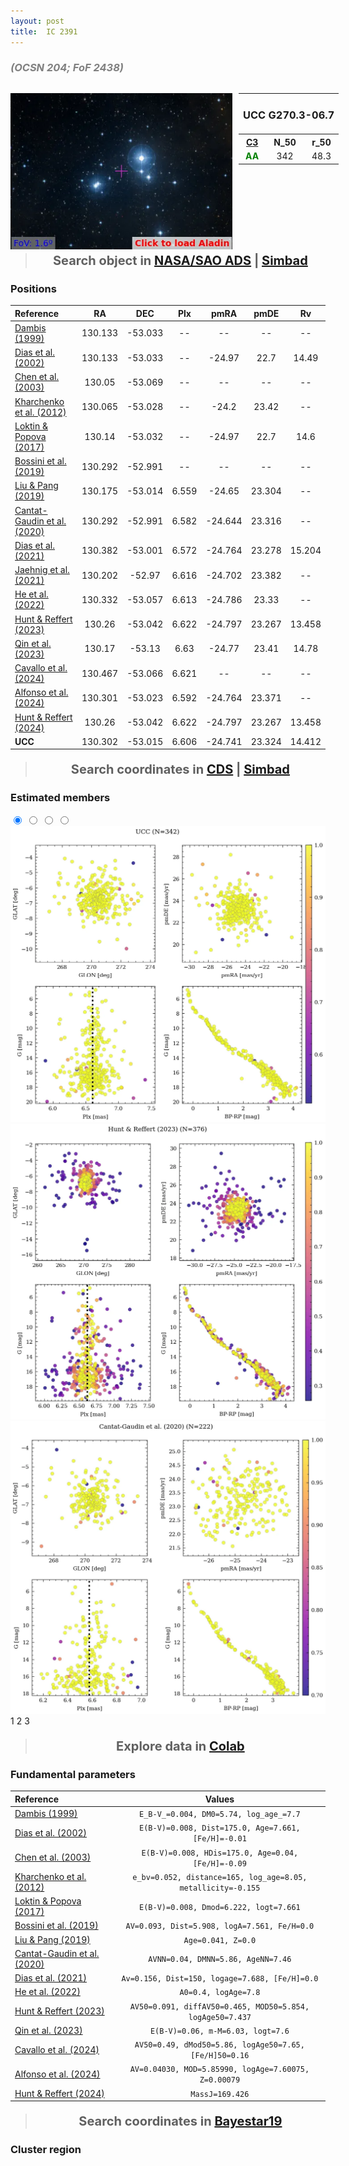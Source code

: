 ```yaml
---
layout: post
title:  IC 2391
---
```

<h3><span style="color: #808080;"><i>(OCSN 204; FoF 2438)</i></span></h3><div style="display: flex; justify-content: space-between; width:720px;height:250px">
<div style="text-align: center;">

<!-- Static image + data attributes for FOV and target -->
<img id="aladin_img"
     data-umami-event="aladin_load"
     src="https://raw.githubusercontent.com/ucc23/Q4N/main/plots/aladin/ic2391.webp"
     alt="Click to load Aladin Lite" 
     style="width:355px;height:250px; cursor: pointer;"
     data-fov="1.61" 
     data-target="130.302 -53.015"/>
<!-- Div to contain Aladin Lite viewer -->
<div id="aladin-lite-div" style="width:355px;height:250px;display:none;"></div>
<!-- Aladin Lite script (will be loaded after the image is clicked) -->
<script src="{{ site.baseurl }}/scripts/aladin_load.js"></script>

</div>
<!-- Left block -->

<table style="width:355px;height:250px;">
  <!-- Row 1 (title) -->
  <tr>
    <td colspan="5"><h3>UCC G270.3-06.7</h3></td>
  </tr>
  <!-- Row 2 -->
  <tr>
    <th style="text-align: center;"><a href="https://ucc.ar/faq#what-is-the-c3-parameter" title="Combined class">C3</a></th>
    <th style="text-align: center;"><div title="Stars with membership probability >50%">N_50</div></th>
    <th style="text-align: center;"><div title="Radius that contains half the members [arcmin]">r_50</div></th>
  </tr>
  <!-- Row 3 -->
  <tr>
    <td style="text-align: center;"><span style="color: green; font-weight: bold;">A</span><span style="color: green; font-weight: bold;">A</span></td>
    <td style="text-align: center;">342</td>
    <td style="text-align: center;">48.3</td>
  </tr>
</table>
</div>

> <p style="text-align:center; font-weight: bold; font-size:20px">Search object in <a data-umami-event="nasa_search" href="https://ui.adsabs.harvard.edu/search/q=%20collection%3Aastronomy%20body%3A%22IC%202391%22&sort=date%20desc%2C%20bibcode%20desc&p_=0" target="_blank">NASA/SAO ADS</a> | <a data-umami-event="simbad_search" href="https://simbad.cds.unistra.fr/simbad/sim-id-refs?Ident=ic2391" target="_blank">Simbad</a></p>


### Positions

| Reference    | RA    | DEC   | Plx  | pmRA  | pmDE   |  Rv  |
| :---         | :---: | :---: | :---: | :---: | :---: | :---: |
|[Dambis (1999)](https://ui.adsabs.harvard.edu/abs/1999AstL...25....7D) | 130.133 | -53.033 | -- | -- | -- | -- |
|[Dias et al. (2002)](https://ui.adsabs.harvard.edu/abs/2002A%26A...389..871D) | 130.133 | -53.033 | -- | -24.97 | 22.7 | 14.49 |
|[Chen et al. (2003)](https://ui.adsabs.harvard.edu/abs/2003AJ....125.1397C) | 130.05 | -53.069 | -- | -- | -- | -- |
|[Kharchenko et al. (2012)](https://ui.adsabs.harvard.edu/abs/2012A%26A...543A.156K) | 130.065 | -53.028 | -- | -24.2 | 23.42 | -- |
|[Loktin & Popova (2017)](https://ui.adsabs.harvard.edu/abs/2017AstBu..72..257L) | 130.14 | -53.032 | -- | -24.97 | 22.7 | 14.6 |
|[Bossini et al. (2019)](https://ui.adsabs.harvard.edu/abs/2019A%26A...623A.108B) | 130.292 | -52.991 | -- | -- | -- | -- |
|[Liu & Pang (2019)](https://ui.adsabs.harvard.edu/abs/2019ApJS..245...32L) | 130.175 | -53.014 | 6.559 | -24.65 | 23.304 | -- |
|[Cantat-Gaudin et al. (2020)](https://ui.adsabs.harvard.edu/abs/2020A%26A...640A...1C) | 130.292 | -52.991 | 6.582 | -24.644 | 23.316 | -- |
|[Dias et al. (2021)](https://ui.adsabs.harvard.edu/abs/2021MNRAS.504..356D) | 130.382 | -53.001 | 6.572 | -24.764 | 23.278 | 15.204 |
|[Jaehnig et al. (2021)](https://ui.adsabs.harvard.edu/abs/2021ApJ...923..129J) | 130.202 | -52.97 | 6.616 | -24.702 | 23.382 | -- |
|[He et al. (2022)](https://ui.adsabs.harvard.edu/abs/2022ApJS..262....7H) | 130.332 | -53.057 | 6.613 | -24.786 | 23.33 | -- |
|[Hunt & Reffert (2023)](https://ui.adsabs.harvard.edu/abs/2023A%26A...673A.114H) | 130.26 | -53.042 | 6.622 | -24.797 | 23.267 | 13.458 |
|[Qin et al. (2023)](https://ui.adsabs.harvard.edu/abs/2023ApJS..265...12Q) | 130.17 | -53.13 | 6.63 | -24.77 | 23.41 | 14.78 |
|[Cavallo et al. (2024)](https://ui.adsabs.harvard.edu/abs/2024AJ....167...12C) | 130.467 | -53.066 | 6.621 | -- | -- | -- |
|[Alfonso et al. (2024)](https://ui.adsabs.harvard.edu/abs/2024A%26A...689A..18A) | 130.301 | -53.023 | 6.592 | -24.764 | 23.371 | -- |
|[Hunt & Reffert (2024)](https://ui.adsabs.harvard.edu/abs/2024A%26A...686A..42H) | 130.26 | -53.042 | 6.622 | -24.797 | 23.267 | 13.458 |
| **UCC** |130.302 | -53.015 | 6.606 | -24.741 | 23.324 | 14.412 |

> <p style="text-align:center; font-weight: bold; font-size:20px">Search coordinates in <a data-umami-event="cds_coord_search" href="https://cdsportal.u-strasbg.fr/?target=130.302,-53.015" target="_blank">CDS</a> | <a data-umami-event="simbad_coord_search" href="https://simbad.cds.unistra.fr/mobile/object_list.html?coord=130.302%20-53.015&output=json&radius=5&userEntry=ic2391" target="_blank">Simbad</a></p>

### Estimated members

<div class="carousel">
<input type="radio" name="radio-btn" id="slide1" checked>
<input type="radio" name="radio-btn" id="slide1">
<input type="radio" name="radio-btn" id="slide2">
<input type="radio" name="radio-btn" id="slide3">
<div class="slides">
<div class="slide">
<a href="https://raw.githubusercontent.com/ucc23/Q4N/main/plots/UCC/ic2391.webp" target="_blank">
<img src="https://raw.githubusercontent.com/ucc23/Q4N/main/plots/UCC/ic2391.webp" alt="IC 2391 UCC">
</a>
</div>
<div class="slide">
<a href="https://raw.githubusercontent.com/ucc23/Q4N/main/plots/HUNT23/ic2391.webp" target="_blank">
<img src="https://raw.githubusercontent.com/ucc23/Q4N/main/plots/HUNT23/ic2391.webp" alt="IC 2391 HUNT23">
</a>
</div>
<div class="slide">
<a href="https://raw.githubusercontent.com/ucc23/Q4N/main/plots/CANTAT20/ic2391.webp" target="_blank">
<img src="https://raw.githubusercontent.com/ucc23/Q4N/main/plots/CANTAT20/ic2391.webp" alt="IC 2391 CANTAT20">
</a>
</div>
</div>
<div class="indicators">
<label for="slide1">1</label>
<label for="slide2">2</label>
<label for="slide3">3</label>
</div>
</div>


> <p style="text-align:center; font-weight: bold; font-size:20px">Explore data in <a data-umami-event="colab" href="https://colab.research.google.com/github/ucc23/ucc/blob/main/assets/notebook.ipynb" target="_blank">Colab</a></p>


### Fundamental parameters

| Reference |  Values |
| :---      |  :---:  |
| [Dambis (1999)](https://ui.adsabs.harvard.edu/abs/1999AstL...25....7D) | `E_B-V_=0.004, DM0=5.74, log_age_=7.7` |
| [Dias et al. (2002)](https://ui.adsabs.harvard.edu/abs/2002A%26A...389..871D) | `E(B-V)=0.008, Dist=175.0, Age=7.661, [Fe/H]=-0.01` |
| [Chen et al. (2003)](https://ui.adsabs.harvard.edu/abs/2003AJ....125.1397C) | `E(B-V)=0.008, HDis=175.0, Age=0.04, [Fe/H]=-0.09` |
| [Kharchenko et al. (2012)](https://ui.adsabs.harvard.edu/abs/2012A%26A...543A.156K) | `e_bv=0.052, distance=165, log_age=8.05, metallicity=-0.155` |
| [Loktin & Popova (2017)](https://ui.adsabs.harvard.edu/abs/2017AstBu..72..257L) | `E(B-V)=0.008, Dmod=6.222, logt=7.661` |
| [Bossini et al. (2019)](https://ui.adsabs.harvard.edu/abs/2019A%26A...623A.108B) | `AV=0.093, Dist=5.908, logA=7.561, Fe/H=0.0` |
| [Liu & Pang (2019)](https://ui.adsabs.harvard.edu/abs/2019ApJS..245...32L) | `Age=0.041, Z=0.0` |
| [Cantat-Gaudin et al. (2020)](https://ui.adsabs.harvard.edu/abs/2020A%26A...640A...1C) | `AVNN=0.04, DMNN=5.86, AgeNN=7.46` |
| [Dias et al. (2021)](https://ui.adsabs.harvard.edu/abs/2021MNRAS.504..356D) | `Av=0.156, Dist=150, logage=7.688, [Fe/H]=0.0` |
| [He et al. (2022)](https://ui.adsabs.harvard.edu/abs/2022ApJS..262....7H) | `A0=0.4, logAge=7.8` |
| [Hunt & Reffert (2023)](https://ui.adsabs.harvard.edu/abs/2023A%26A...673A.114H) | `AV50=0.091, diffAV50=0.465, MOD50=5.854, logAge50=7.437` |
| [Qin et al. (2023)](https://ui.adsabs.harvard.edu/abs/2023ApJS..265...12Q) | `E(B-V)=0.06, m-M=6.03, logt=7.6` |
| [Cavallo et al. (2024)](https://ui.adsabs.harvard.edu/abs/2024AJ....167...12C) | `AV50=0.49, dMod50=5.86, logAge50=7.65, [Fe/H]50=0.16` |
| [Alfonso et al. (2024)](https://ui.adsabs.harvard.edu/abs/2024A%26A...689A..18A) | `AV=0.04030, MOD=5.85990, logAge=7.60075, Z=0.00079` |
| [Hunt & Reffert (2024)](https://ui.adsabs.harvard.edu/abs/2024A%26A...686A..42H) | `MassJ=169.426` |

> <p style="text-align:center; font-weight: bold; font-size:20px">Search coordinates in <a data-umami-event="bayestar" href="http://argonaut.skymaps.info/query?lon=270.447%20&lat=-6.758&coordsys=gal&mapname=bayestar2019" target="_blank">Bayestar19</a></p>


### Cluster region

<html lang="en">
  <body>
    <center>
    <div id="plot-params"
         data-oc-name="ic2391"
         data-ra-center="130.29"
         data-dec-center="-52.99"
         data-rad-deg="48.3"
         data-plx="6.606">
    </div>
    <div id="plot-container">
        <div id="plot"></div>
    </div>
    <script defer type="module" src="{{ site.baseurl }}/scripts/radec_scatter.js"></script>
    </center>
  </body>
</html>
<br>
